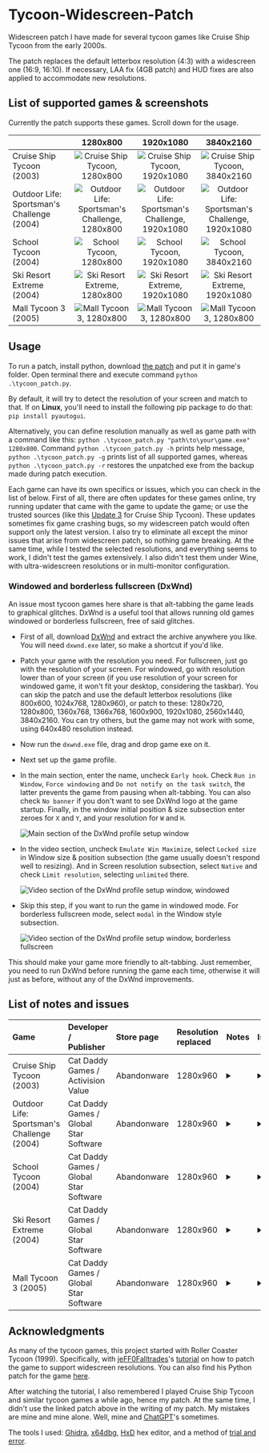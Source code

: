# Tycoon-Widescreen-Patch

Widescreen patch I have made for several tycoon games like Cruise Ship Tycoon from the early 2000s.

The patch replaces the default letterbox resolution (4:3) with a widescreen one (16:9, 16:10). If necessary, LAA fix (4GB patch) and HUD fixes are also applied to accommodate new resolutions.

## List of supported games & screenshots

Currently the patch supports these games. Scroll down for the usage.

|                                            |                                         1280x800                                          |                                          1920x1080                                          |                                          3840x2160                                          |
|:-------------------------------------------|:-----------------------------------------------------------------------------------------:|:-------------------------------------------------------------------------------------------:|:-------------------------------------------------------------------------------------------:|
| Cruise Ship Tycoon (2003)                  |            ![Cruise Ship Tycoon, 1280x800](images/cruise/cruise_1280x800.jpg)             |            ![Cruise Ship Tycoon, 1920x1080](images/cruise/cruise_1920x1080.jpg)             |            ![Cruise Ship Tycoon, 3840x2160](images/cruise/cruise_3840x2160.jpg)             |
| Outdoor Life: Sportsman's Challenge (2004) | ![Outdoor Life: Sportsman's Challenge, 1280x800](images/challenge/challenge_1280x800.jpg) | ![Outdoor Life: Sportsman's Challenge, 1920x1080](images/challenge/challenge_1920x1080.jpg) | ![Outdoor Life: Sportsman's Challenge, 1920x1080](images/challenge/challenge_3840x2160.jpg) |
| School Tycoon (2004)                       |               ![School Tycoon, 1280x800](images/school/school_1280x800.jpg)               |               ![School Tycoon, 1920x1080](images/school/school_1920x1080.jpg)               |               ![School Tycoon, 3840x2160](images/school/school_3840x2160.jpg)               |
| Ski Resort Extreme (2004)                  |           ![Ski Resort Extreme, 1280x800](images/extreme/extreme_1280x800.jpg)            |           ![Ski Resort Extreme, 1920x1080](images/extreme/extreme_1920x1080.jpg)            |           ![Ski Resort Extreme, 1920x1080](images/extreme/extreme_3840x2160.jpg)            |
| Mall Tycoon 3 (2005)                       |                ![Mall Tycoon 3, 1280x800](images/mall3/mall3_1280x800.jpg)                |                ![Mall Tycoon 3, 1280x800](images/mall3/mall3_1920x1080.jpg)                 |                ![Mall Tycoon 3, 1280x800](images/mall3/mall3_3840x2160.jpg)                 |

## Usage

To run a patch, install python, download [the patch](tycoon_patch.py) and put it in game's folder. Open terminal there and execute command `python .\tycoon_patch.py`.

By default, it will try to detect the resolution of your screen and match to that. If on **Linux**, you'll need to install the following pip package to do that: `pip install pyautogui`.

Alternatively, you can define resolution manually as well as game path with a command like this: `python .\tycoon_patch.py "path\to\your\game.exe" 1280x800`. Command `python .\tycoon_patch.py -h` prints help message, `python .\tycoon_patch.py -g` prints list of all supported games, whereas `python .\tycoon_patch.py -r` restores the unpatched exe from the backup made during patch execution.

Each game can have its own specifics or issues, which you can check in the list of below. First of all, there are often updates for these games online, try running updater that came with the game to update the game; or use the trusted sources (like this [Update 3](https://www.gamepressure.com/download.asp?ID=4128) for Cruise Ship Tycoon). These updates sometimes fix game crashing bugs, so my widescreen patch would often support only the latest version. I also try to eliminate all except the minor issues that arise from widescreen patch, so nothing game breaking. At the same time, while I tested the selected resolutions, and everything seems to work, I didn't test the games extensively. I also didn't test them under Wine, with ultra-widescreen resolutions or in multi-monitor configuration.

### Windowed and borderless fullscreen (DxWnd)

An issue most tycoon games here share is that alt-tabbing the game leads to graphical glitches. DxWnd is a useful tool that allows running old games windowed or borderless fullscreen, free of said glitches.

- First of all, download [DxWnd](https://sourceforge.net/projects/dxwnd/) and extract the archive anywhere you like. You will need `dxwnd.exe` later, so make a shortcut if you'd like.
- Patch your game with the resolution you need. For fullscreen, just go with the resolution of your screen. For windowed, go with resolution lower than of your screen (if you use resolution of your screen for windowed game, it won't fit your desktop, considering the taskbar). You can skip the patch and use the default letterbox resolutions (like 800x600, 1024x768, 1280x960), or patch to these: 1280x720, 1280x800, 1360x768, 1366x768, 1600x900, 1920x1080, 2560x1440, 3840x2160. You can try others, but the game may not work with some, using 640x480 resolution instead.
- Now run the `dxwnd.exe` file, drag and drop game exe on it.
- Next set up the game profile. 
- In the main section, enter the name, uncheck `Early hook`. Check `Run in Window`, `Force windowing` and `Do not notify on the task switch`, the latter prevents the game from pausing when alt-tabbing. You can also check `No banner` if you don't want to see DxWnd logo at the game startup. Finally, in the window initial position & size subsection enter zeroes for `X` and `Y`, and your resolution for `W` and `H`.

  ![Main section of the DxWnd profile setup window](images/dxwnd/dxwnd_main.png)
- In the video section, uncheck `Emulate Win Maximize`, select `Locked size` in Window size & position subsection (the game usually doesn't respond well to resizing). And in Screen resolution subsection, select `Native` and check `Limit resolution`, selecting `unlimited` there.

  ![Video section of the DxWnd profile setup window, windowed](images/dxwnd/dxwnd_video_windowed.png)
- Skip this step, if you want to run the game in windowed mode. For borderless fullscreen mode, select `modal` in the Window style subsection.

  ![Video section of the DxWnd profile setup window, borderless fullscreen](images/dxwnd/dxwnd_video_fullscreen.png)

This should make your game more friendly to alt-tabbing. Just remember, you need to run DxWnd before running the game each time, otherwise it will just as before, without any of the DxWnd improvements. 

## List of notes and issues

| Game                                       | Developer / <br/>Publisher                  | Store page  | Resolution replaced | Notes                                                                                                                                                                                                                                                                                                                                                                                                                                                                                                               | Issues                                                                                                                                                                                                                                                                                                                                                                                                                                                                                                                                                                                                                                                                                                                                       |
|:-------------------------------------------|:--------------------------------------------|:------------|:--------------------|:--------------------------------------------------------------------------------------------------------------------------------------------------------------------------------------------------------------------------------------------------------------------------------------------------------------------------------------------------------------------------------------------------------------------------------------------------------------------------------------------------------------------|:---------------------------------------------------------------------------------------------------------------------------------------------------------------------------------------------------------------------------------------------------------------------------------------------------------------------------------------------------------------------------------------------------------------------------------------------------------------------------------------------------------------------------------------------------------------------------------------------------------------------------------------------------------------------------------------------------------------------------------------------|
| Cruise Ship Tycoon (2003)                  | Cat Daddy Games / <br/>Activision Value     | Abandonware | 1280x960            | <details><summary></summary>1) [Update 3](https://www.gamepressure.com/download.asp?ID=4128) is the latest update for the game, it is recommended for the patch. Check if there are updates, if patch doesn't recognize the game.<br/>2) Don't forget to change game options after running the patch.<br/>3) In-game resolution and main menu resolution can be different, so the patch chooses a letterbox resolution for the menu to avoid parts of the menu being cropped.</details>                             | <details><summary></summary>• When the player opens a map window, there is a black background around it. Unlike in native resolutions, it may not cover all the screen.<br/>• Alt-tabbing leads to graphical glitches, zoom in and out until the glitches are gone. Alternatively, use DxWnd as a workaround (see above).</details>                                                                                                                                                                                                                                                                                                                                                                                                          |
| Outdoor Life: Sportsman's Challenge (2004) | Cat Daddy Games / <br/>Global Star Software | Abandonware | 1280x960            | <details><summary></summary>1) Patch requires the latest version of the game. Check for the updates, if patch doesn't recognize the game.<br/>2) Don't forget to change game options after running the patch.<br/>3) In-game resolution and main menu resolution are different. Menu resolution stays at 800x600 (4:3), because other resolutions don't work well with the menu. This doesn't influence in-game resolution.</details>                                                                               | <details><summary></summary>• If the player opens options in-game, the game mutes itself and volume sliders don't work properly. The sliders work as intended when options are opened from the main menu, so just don't open options in-game!<br/>• Alt-tabbing leads to graphical glitches, zoom in and out until the glitches are gone. Alternatively, use DxWnd as a workaround (see above).</details>                                                                                                                                                                                                                                                                                                                                    |
| School Tycoon (2004)                       | Cat Daddy Games / <br/>Global Star Software | Abandonware | 1280x960            | <details><summary></summary>1) Patch requires the latest version of the game. Check for the updates, if patch doesn't recognize the game.<br/>2) Don't forget to change game options after running the patch.<br/>3) In-game resolution and main menu resolution are different. Menu resolution stays at 800x600 (4:3), because other resolutions don't work well with the menu. This doesn't influence in-game resolution.<br/>4) If the game doesn't run on Windows, try Windows XP compatibility mode.</details> | <details><summary></summary>• When a history window is opened with a history button press or H key, the button, if it is found to the left from the window, is not highlighted when pressed again to close the window. This doesn't influence the function of the button, it still works.<br/>• In a classroom view, there is a frame with a camera icon in the bottom left corner. The frame is removed in patched resolution, because it is fixed and can't be stretched to the whole screen. The camera icon is still there, but is hidden unless the mouse hovers around it.<br/>• Alt-tabbing leads to graphical glitches, zoom in and out until the glitches are gone. Alternatively, use DxWnd as a workaround (see above).</details> |
| Ski Resort Extreme (2004)                  | Cat Daddy Games / <br/>Global Star Software | Abandonware | 1280x960            | <details><summary></summary>1) Patch requires the latest version of the game. Check for the updates, if patch doesn't recognize the game.<br/>2) Don't forget to change game options after running the patch.<br/>3) In-game resolution and main menu resolution are different. Menu resolution stays at 800x600 (4:3), because other resolutions don't work well with the menu. This doesn't influence in-game resolution.</details>                                                                               | <details><summary></summary>• Alt-tabbing leads to graphical glitches, zoom in and out until the glitches are gone. Alternatively, use DxWnd as a workaround (see above).</details>                                                                                                                                                                                                                                                                                                                                                                                                                                                                                                                                                          |
| Mall Tycoon 3 (2005)                       | Cat Daddy Games / <br/>Global Star Software | Abandonware | 1280x960            | <details><summary></summary>1) Patch requires the latest version of the game. Check for the updates, if patch doesn't recognize the game.<br/>2) Don't forget to change game options after running the patch.</details>                                                                                                                                                                                                                                                                                             | <details><summary></summary>• None that I've noticed.</details>                                                                                                                                                                                                                                                                                                                                                                                                                                                                                                                                                                                                                                                                              |

## Acknowledgments

As many of the tycoon games, this project started with Roller Coaster Tycoon (1999). Specifically, with [jeFF0Falltrades](https://github.com/jeFF0Falltrades)'s [tutorial](https://youtu.be/cwBoUuy4nGc) on how to patch the game to support widescreen resolutions. You can also find his Python patch for the game [here](https://github.com/jeFF0Falltrades/Tutorials/tree/master/rct_full_res).

After watching the tutorial, I also remembered I played Cruise Ship Tycoon and similar tycoon games a while ago, hence my patch. At the same time, I didn't use the linked patch above in the writing of my patch. My mistakes are mine and mine alone. Well, mine and [ChatGPT](https://openai.com/blog/chatgpt)'s sometimes.

The tools I used: [Ghidra](https://github.com/NationalSecurityAgency/ghidra), [x64dbg](https://x64dbg.com/), [HxD](https://mh-nexus.de/en/hxd/) hex editor, and a method of [trial and error](https://en.wikipedia.org/wiki/Trial_and_error).
